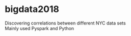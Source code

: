 # bigdata2018
Discovering correlations between different NYC data sets <br>
Mainly used Pyspark and Python
